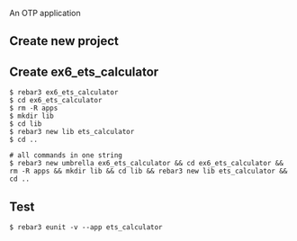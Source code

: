 An OTP application

Create new project
----	
Create ex6_ets_calculator
----	
	$ rebar3 ex6_ets_calculator
	$ cd ex6_ets_calculator
	$ rm -R apps
	$ mkdir lib
	$ cd lib
	$ rebar3 new lib ets_calculator
	$ cd ..
	
	# all commands in one string
	$ rebar3 new umbrella ex6_ets_calculator && cd ex6_ets_calculator && rm -R apps && mkdir lib && cd lib && rebar3 new lib ets_calculator && cd ..

Test
-----
	$ rebar3 eunit -v --app ets_calculator
	
	